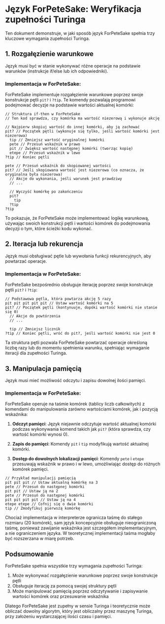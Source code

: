 # Język ForPeteSake: Weryfikacja zupełności Turinga

Ten dokument demonstruje, w jaki sposób język ForPeteSake spełnia trzy kluczowe wymagania zupełności Turinga.

## 1. Rozgałęzienie warunkowe

Język musi być w stanie wykonywać różne operacje na podstawie warunków (instrukcje if/else lub ich odpowiedniki).

### Implementacja w ForPeteSake:

ForPeteSake implementuje rozgałęzienie warunkowe poprzez swoje konstrukcje pętli `pit?` i `?tip`. Te komendy pozwalają programowi podejmować decyzje na podstawie wartości aktualnej komórki:

```
// Struktura if-then w ForPeteSake
// Ten kod sprawdza, czy komórka ma wartość niezerową i wykonuje akcję

// Najpierw skopiuj wartość do innej komórki, aby ją zachować
pit? // Początek pętli (wykonuje się tylko, jeśli wartość komórki jest niezerowa)
  tip // Zmniejsz wartość oryginalnej komórki
  pete // Przesuń wskaźnik w prawo
  pit // Zwiększ wartość następnej komórki (tworząc kopię)
  etepe // Przesuń wskaźnik w lewo
?tip // Koniec pętli

pete // Przesuń wskaźnik do skopiowanej wartości
pit? // Jeśli skopiowana wartość jest niezerowa (co oznacza, że oryginalna była niezerowa)
  // Akcje do wykonania, jeśli warunek jest prawdziwy
  // ...

  // Wyczyść komórkę po zakończeniu
  pit?
    tip
  ?tip
?tip
```

To pokazuje, że ForPeteSake może implementować logikę warunkową, używając swoich konstrukcji pętli i wartości komórek do podejmowania decyzji o tym, które ścieżki kodu wykonać.

## 2. Iteracja lub rekurencja

Język musi obsługiwać pętle lub wywołania funkcji rekurencyjnych, aby powtarzać operacje.

### Implementacja w ForPeteSake:

ForPeteSake bezpośrednio obsługuje iterację poprzez swoje konstrukcje pętli `pit?` i `?tip`:

```
// Podstawowa pętla, która powtarza akcję 5 razy
pit pit pit pit pit // Ustaw wartość komórki na 5
pit? // Początek pętli (kontynuuje, dopóki wartość komórki nie stanie się 0)
  // Akcje do powtórzenia
  // ...

  tip // Zmniejsz licznik
?tip // Koniec pętli, wróć do pit?, jeśli wartość komórki nie jest 0
```

Ta struktura pętli pozwala ForPeteSake powtarzać operacje określoną liczbę razy lub do momentu spełnienia warunku, spełniając wymaganie iteracji dla zupełności Turinga.

## 3. Manipulacja pamięcią

Język musi mieć możliwość odczytu i zapisu dowolnej ilości pamięci.

### Implementacja w ForPeteSake:

ForPeteSake operuje na taśmie komórek (tablicy liczb całkowitych) z komendami do manipulowania zarówno wartościami komórek, jak i pozycją wskaźnika:

1. **Odczyt pamięci**: Język niejawnie odczytuje wartość aktualnej komórki podczas wykonywania komend takich jak `pit?` (która sprawdza, czy wartość komórki wynosi 0).

2. **Zapis do pamięci**: Komendy `pit` i `tip` modyfikują wartość aktualnej komórki.

3. **Dostęp do dowolnych lokalizacji pamięci**: Komendy `pete` i `etepe` przesuwają wskaźnik w prawo i w lewo, umożliwiając dostęp do różnych komórek pamięci.

```
// Przykład manipulacji pamięcią
pit pit pit // Ustaw aktualną komórkę na 3
pete // Przesuń do następnej komórki
pit pit // Ustaw ją na 2
pete // Przesuń do następnej komórki
pit pit pit pit // Ustaw ją na 4
etepe etepe // Cofnij się o dwie komórki
tip // Zmodyfikuj pierwszą komórkę
```

Chociaż implementacja w interpreterze ogranicza taśmę do stałego rozmiaru (20 komórek), sam język koncepcyjnie obsługuje nieograniczoną taśmę, ponieważ zawijanie wskaźnika jest szczegółem implementacyjnym, a nie ograniczeniem języka. W teoretycznej implementacji taśma mogłaby być rozszerzana w miarę potrzeb.

## Podsumowanie

ForPeteSake spełnia wszystkie trzy wymagania zupełności Turinga:
1. Może wykonywać rozgałęzienie warunkowe poprzez swoje konstrukcje pętli
2. Obsługuje iterację za pomocą swojej struktury pętli
3. Może manipulować pamięcią poprzez odczytywanie i zapisywanie wartości komórek oraz przesuwanie wskaźnika

Dlatego ForPeteSake jest zupełny w sensie Turinga i teoretycznie może obliczać dowolny algorytm, który jest obliczalny przez maszynę Turinga, przy założeniu wystarczającej ilości czasu i pamięci.

